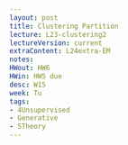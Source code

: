 ```yaml
---
layout: post
title: Clustering Partition
lecture: L23-clustering2
lectureVersion: current
extraContent: L24extra-EM
notes:
HWout: HW6
HWin: HW5 due
desc: W15
week: Tu
tags:
- 4Unsupervised
- Generative
- 5Theory
---
```

